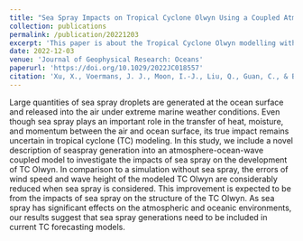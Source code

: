 ```yaml
---
title: "Sea Spray Impacts on Tropical Cyclone Olwyn Using a Coupled Atmosphere-Ocean-Wave Model"
collection: publications
permalink: /publication/20221203
excerpt: 'This paper is about the Tropical Cyclone Olwyn modelling with the inclusion of impacts of breaking-wave-induced additional momentum and heat turbulent fluxes.'
date: 2022-12-03
venue: 'Journal of Geophysical Research: Oceans'
paperurl: 'https://doi.org/10.1029/2022JC018557'
citation: 'Xu, X., Voermans, J. J., Moon, I.-J., Liu, Q., Guan, C., & Babanin, A. V. (2022). Sea spray impacts on Tropical Cyclone Olwyn using a coupled atmosphere-ocean-wave model. Journal of Geophysical Research: Oceans, 127, e2022JC018557. https://doi.org/10.1029/2022JC018557'
---
```

Large quantities of sea spray droplets are generated at the ocean surface and released into the air under extreme marine weather conditions. Even though sea spray plays an important role in the transfer of heat, moisture, and momentum between the air and ocean surface, its true impact remains uncertain in tropical cyclone (TC) modeling. In this study, we include a novel description of seaspray generation into an atmosphere-ocean-wave coupled model to investigate the impacts of sea spray on the development of TC Olwyn. In comparison to a simulation without sea spray, the errors of wind speed and wave height of the modeled TC Olwyn are considerably reduced when sea spray is considered. This improvement is expected to be from the impacts of sea spray on the structure of the TC Olwyn. As sea spray has significant effects on the atmospheric and oceanic environments, our results suggest that sea spray generations need to be included in current TC forecasting models.
